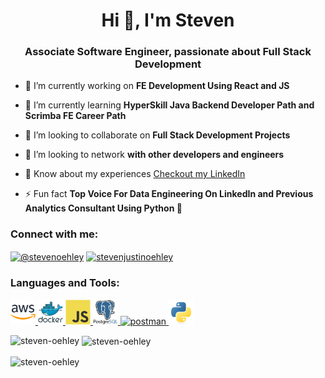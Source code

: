<h1 align="center">Hi 👋, I'm Steven</h1>
<h3 align="center">Associate Software Engineer, passionate about Full Stack Development</h3>

- 🔭 I’m currently working on **FE Development Using React and JS**

- 🌱 I’m currently learning **HyperSkill Java Backend Developer Path and Scrimba FE Career Path**

- 👯 I’m looking to collaborate on **Full Stack Development Projects**

- 🤝 I’m looking to network **with other developers and engineers**

- 📄 Know about my experiences [Checkout my LinkedIn](https://www.linkedin.com/in/stevenjustinoehley/)

- ⚡ Fun fact **Top Voice For Data Engineering On LinkedIn and Previous Analytics Consultant Using Python 🐍**

<h3 align="left">Connect with me:</h3>
<p align="left">
<a href="https://twitter.com/@stevenoehley" target="blank"><img align="center" src="https://raw.githubusercontent.com/rahuldkjain/github-profile-readme-generator/master/src/images/icons/Social/twitter.svg" alt="@stevenoehley" height="30" width="40" /></a>
<a href="https://linkedin.com/in/stevenjustinoehley" target="blank"><img align="center" src="https://raw.githubusercontent.com/rahuldkjain/github-profile-readme-generator/master/src/images/icons/Social/linked-in-alt.svg" alt="stevenjustinoehley" height="30" width="40" /></a>
</p>

<h3 align="left">Languages and Tools:</h3>
<p align="left"> <a href="https://aws.amazon.com" target="_blank" rel="noreferrer"> <img src="https://raw.githubusercontent.com/devicons/devicon/master/icons/amazonwebservices/amazonwebservices-original-wordmark.svg" alt="aws" width="40" height="40"/> </a> <a href="https://www.docker.com/" target="_blank" rel="noreferrer"> <img src="https://raw.githubusercontent.com/devicons/devicon/master/icons/docker/docker-original-wordmark.svg" alt="docker" width="40" height="40"/> </a> <a href="https://git-scm.com/" target="_blank" rel="noreferrer">  <a href="https://developer.mozilla.org/en-US/docs/Web/JavaScript" target="_blank" rel="noreferrer"> <img src="https://raw.githubusercontent.com/devicons/devicon/master/icons/javascript/javascript-original.svg" alt="javascript" width="40" height="40"/> </a>  <a href="https://www.postgresql.org" target="_blank" rel="noreferrer"> <img src="https://raw.githubusercontent.com/devicons/devicon/master/icons/postgresql/postgresql-original-wordmark.svg" alt="postgresql" width="40" height="40"/> </a> <a href="https://postman.com" target="_blank" rel="noreferrer"> <img src="https://www.vectorlogo.zone/logos/getpostman/getpostman-icon.svg" alt="postman" width="40" height="40"/> </a> <a href="https://www.python.org" target="_blank" rel="noreferrer"> <img src="https://raw.githubusercontent.com/devicons/devicon/master/icons/python/python-original.svg" alt="python" width="40" height="40"/> </a> </p>

<p><img align="left" src="https://github-readme-stats.vercel.app/api/top-langs?username=steven-oehley&show_icons=true&locale=en&layout=compact" alt="steven-oehley" /></p>

<p>&nbsp;<img align="center" src="https://github-readme-stats.vercel.app/api?username=steven-oehley&show_icons=true&locale=en" alt="steven-oehley" /></p>

<p><img align="center" src="https://github-readme-streak-stats.herokuapp.com/?user=steven-oehley&" alt="steven-oehley" /></p>
